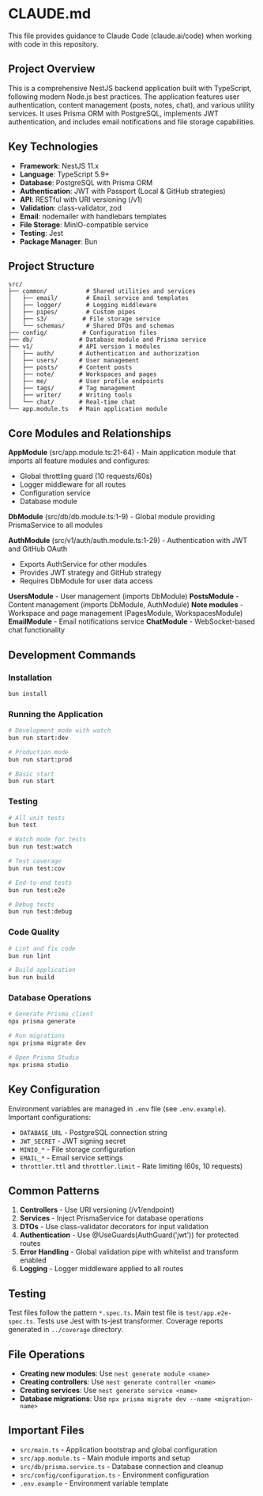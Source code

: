 # CLAUDE.md

This file provides guidance to Claude Code (claude.ai/code) when working with code in this repository.

## Project Overview

This is a comprehensive NestJS backend application built with TypeScript, following modern Node.js best practices. The application features user authentication, content management (posts, notes, chat), and various utility services. It uses Prisma ORM with PostgreSQL, implements JWT authentication, and includes email notifications and file storage capabilities.

## Key Technologies

- **Framework**: NestJS 11.x
- **Language**: TypeScript 5.9+
- **Database**: PostgreSQL with Prisma ORM
- **Authentication**: JWT with Passport (Local & GitHub strategies)
- **API**: RESTful with URI versioning (/v1)
- **Validation**: class-validator, zod
- **Email**: nodemailer with handlebars templates
- **File Storage**: MinIO-compatible service
- **Testing**: Jest
- **Package Manager**: Bun

## Project Structure

```
src/
├── common/           # Shared utilities and services
│   ├── email/        # Email service and templates
│   ├── logger/       # Logging middleware
│   ├── pipes/        # Custom pipes
│   ├── s3/          # File storage service
│   └── schemas/      # Shared DTOs and schemas
├── config/          # Configuration files
├── db/             # Database module and Prisma service
├── v1/             # API version 1 modules
│   ├── auth/       # Authentication and authorization
│   ├── users/      # User management
│   ├── posts/      # Content posts
│   ├── note/       # Workspaces and pages
│   ├── me/         # User profile endpoints
│   ├── tags/       # Tag management
│   ├── writer/     # Writing tools
│   └── chat/       # Real-time chat
└── app.module.ts   # Main application module
```

## Core Modules and Relationships

**AppModule** (src/app.module.ts:21-64) - Main application module that imports all feature modules and configures:
- Global throttling guard (10 requests/60s)
- Logger middleware for all routes
- Configuration service
- Database module

**DbModule** (src/db/db.module.ts:1-9) - Global module providing PrismaService to all modules

**AuthModule** (src/v1/auth/auth.module.ts:1-29) - Authentication with JWT and GitHub OAuth
- Exports AuthService for other modules
- Provides JWT strategy and GitHub strategy
- Requires DbModule for user data access

**UsersModule** - User management (imports DbModule)
**PostsModule** - Content management (imports DbModule, AuthModule)
**Note modules** - Workspace and page management (PagesModule, WorkspacesModule)
**EmailModule** - Email notifications service
**ChatModule** - WebSocket-based chat functionality

## Development Commands

### Installation
```bash
bun install
```

### Running the Application
```bash
# Development mode with watch
bun run start:dev

# Production mode
bun run start:prod

# Basic start
bun run start
```

### Testing
```bash
# All unit tests
bun test

# Watch mode for tests
bun run test:watch

# Test coverage
bun run test:cov

# End-to-end tests
bun run test:e2e

# Debug tests
bun run test:debug
```

### Code Quality
```bash
# Lint and fix code
bun run lint

# Build application
bun run build
```

### Database Operations
```bash
# Generate Prisma client
npx prisma generate

# Run migrations
npx prisma migrate dev

# Open Prisma Studio
npx prisma studio
```

## Key Configuration

Environment variables are managed in `.env` file (see `.env.example`). Important configurations:

- `DATABASE_URL` - PostgreSQL connection string
- `JWT_SECRET` - JWT signing secret
- `MINIO_*` - File storage configuration
- `EMAIL_*` - Email service settings
- `throttler.ttl` and `throttler.limit` - Rate limiting (60s, 10 requests)

## Common Patterns

1. **Controllers** - Use URI versioning (/v1/endpoint)
2. **Services** - Inject PrismaService for database operations
3. **DTOs** - Use class-validator decorators for input validation
4. **Authentication** - Use @UseGuards(AuthGuard('jwt')) for protected routes
5. **Error Handling** - Global validation pipe with whitelist and transform enabled
6. **Logging** - Logger middleware applied to all routes

## Testing

Test files follow the pattern `*.spec.ts`. Main test file is `test/app.e2e-spec.ts`. Tests use Jest with ts-jest transformer. Coverage reports generated in `../coverage` directory.

## File Operations

- **Creating new modules**: Use `nest generate module <name>`
- **Creating controllers**: Use `nest generate controller <name>`
- **Creating services**: Use `nest generate service <name>`
- **Database migrations**: Use `npx prisma migrate dev --name <migration-name>`

## Important Files

- `src/main.ts` - Application bootstrap and global configuration
- `src/app.module.ts` - Main module imports and setup
- `src/db/prisma.service.ts` - Database connection and cleanup
- `src/config/configuration.ts` - Environment configuration
- `.env.example` - Environment variable template